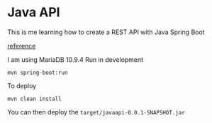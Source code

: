# Java API

This is me learning how to create a REST API with Java Spring Boot

[reference](https://www.youtube.com/watch?v=9SGDpanrc8U&ab_channel=Amigoscode)

I am using MariaDB 10.9.4
Run in development

```shell
mvn spring-boot:run
```

To deploy

```shell
mvn clean install
```

You can then deploy the `target/javaapi-0.0.1-SNAPSHOT.jar`